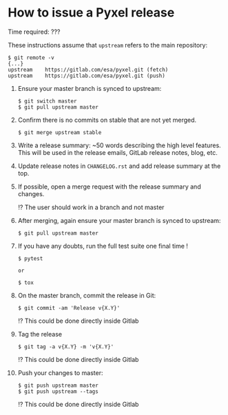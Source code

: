 # How to issue a Pyxel release

Time required: ???

These instructions assume that `upstream` refers to the main repository:

```fish
$ git remote -v
{...}
upstream	https://gitlab.com/esa/pyxel.git (fetch)
upstream	https://gitlab.com/esa/pyxel.git (push)
```

1. Ensure your master branch is synced to upstream:

   ```fish
   $ git switch master
   $ git pull upstream master
   ```

1. Confirm there is no commits on stable that are not yet merged.

   ```fish
   $ git merge upstream stable
   ```

1. Write a release summary: ~50 words describing the high level features. This will be used in the release emails, GitLab release notes, blog, etc.

1. Update release notes in `CHANGELOG.rst` and add release summary at the top.

1. If possible, open a merge request with the release summary and changes.

   :interrobang: The user should work in a branch and not master

1. After merging, again ensure your master branch is synced to upstream:

   ```fish
   $ git pull upstream master
   ```

1. If you have any doubts, run the full test suite one final time !

   ```fish
   $ pytest

   or

   $ tox
   ```

1. On the master branch, commit the release in Git:

   ```fish
   $ git commit -am 'Release v{X.Y}'
   ```

   :interrobang: This could be done directly inside Gitlab

1. Tag the release

   ```fish
   $ git tag -a v{X.Y} -m 'v{X.Y}'
   ```

   :interrobang: This could be done directly inside Gitlab

1. Push your changes to master:
   ```fish
   $ git push upstream master
   $ git push upstream --tags
   ```
   :interrobang: This could be done directly inside Gitlab

